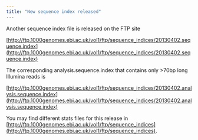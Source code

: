 ```yaml
---
title: "New sequence index released"
---
```

                    
Another sequence index file is released on the FTP site

[http://ftp.1000genomes.ebi.ac.uk/vol1/ftp/sequence_indices/20130402.sequence.index](http://ftp.1000genomes.ebi.ac.uk/vol1/ftp/sequence_indices/20130402.sequence.index)

The corresponding analysis.sequence.index that contains only >70bp long Illumina reads is

[http://ftp.1000genomes.ebi.ac.uk/vol1/ftp/sequence_indices/20130402.analysis.sequence.index](http://ftp.1000genomes.ebi.ac.uk/vol1/ftp/sequence_indices/20130402.analysis.sequence.index)

You may find different stats files for this release in [http://ftp.1000genomes.ebi.ac.uk/vol1/ftp/sequence_indices](http://ftp.1000genomes.ebi.ac.uk/vol1/ftp/sequence_indices).
